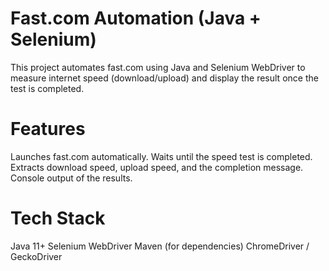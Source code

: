 # Fast.com Automation (Java + Selenium)

This project automates fast.com
 using Java and Selenium WebDriver to measure internet speed (download/upload) and display the result once the test is completed.

# Features
Launches fast.com
automatically.
Waits until the speed test is completed.
Extracts download speed, upload speed, and the completion message.
Console output of the results.

# Tech Stack
Java 11+
Selenium WebDriver
Maven (for dependencies)
ChromeDriver / GeckoDriver
